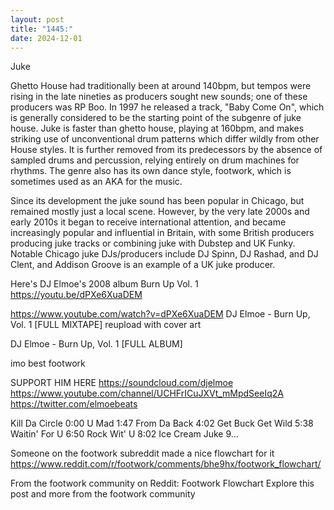 ```yaml
---
layout: post
title: "1445:"
date: 2024-12-01
---
```


Juke 

Ghetto House had traditionally been at around 140bpm, but tempos were rising in the late nineties as producers sought new sounds; one of these producers was RP Boo. In 1997 he released a track, "Baby Come On", which is generally considered to be the starting point of the subgenre of juke house. Juke is faster than ghetto house, playing at 160bpm, and makes striking use of unconventional drum patterns which differ wildly from other House styles. It is further removed from its predecessors by the absence of sampled drums and percussion, relying entirely on drum machines for rhythms. The genre also has its own dance style, footwork, which is sometimes used as an AKA for the music.

Since its development the juke sound has been popular in Chicago, but remained mostly just a local scene. However, by the very late 2000s and early 2010s it began to receive international attention, and became increasingly popular and influential in Britain, with some British producers producing juke tracks or combining juke with Dubstep and UK Funky. Notable Chicago juke DJs/producers include DJ Spinn, DJ Rashad, and DJ Clent, and Addison Groove is an example of a UK juke producer. 

Here's DJ Elmoe's 2008 album Burn Up Vol. 1 
https://youtu.be/dPXe6XuaDEM

https://www.youtube.com/watch?v=dPXe6XuaDEM
DJ Elmoe - Burn Up, Vol. 1 [FULL MIXTAPE]
reupload with cover art 

DJ Elmoe - Burn Up, Vol. 1 [FULL ALBUM]

imo best footwork

SUPPORT HIM HERE
https://soundcloud.com/djelmoe
https://www.youtube.com/channel/UCHFrICuJXVt_mMpdSeeIq2A
https://twitter.com/elmoebeats

Kill Da Circle 0:00
U Mad 1:47
From Da Back 4:02
Get Buck Get Wild 5:38
Waitin' For U 6:50
Rock Wit' U 8:02
Ice Cream Juke 9...


Someone on the footwork subreddit made a nice flowchart for it
https://www.reddit.com/r/footwork/comments/bhe9hx/footwork_flowchart/

From the footwork community on Reddit: Footwork Flowchart
Explore this post and more from the footwork community
